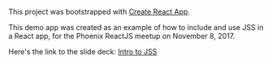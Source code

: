 This project was bootstrapped with [Create React App](https://github.com/facebookincubator/create-react-app).

This demo app was created as an example of how to include and use JSS in a React app, for the Phoenix ReactJS meetup on November 8, 2017. 

Here's the link to the slide deck:
[Intro to JSS](https://docs.google.com/presentation/d/1u91E7vCgJfGc78sXr6hTJOplwC-vtK9d7J_njHInQI8/edit?usp=sharing)